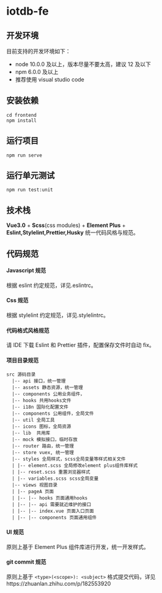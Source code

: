 <!--
 * Licensed to the Apache Software Foundation (ASF) under one
 * or more contributor license agreements.  See the NOTICE file
 * distributed with this work for additional information
 * regarding copyright ownership.  The ASF licenses this file
 * to you under the Apache License, Version 2.0 (the
 * "License"); you may not use this file except in compliance
 * with the License.  You may obtain a copy of the License at
 *
 *     http://www.apache.org/licenses/LICENSE-2.0
 *
 * Unless required by applicable law or agreed to in writing,
 * software distributed under the License is distributed on an
 * "AS IS" BASIS, WITHOUT WARRANTIES OR CONDITIONS OF ANY
 * KIND, either express or implied.  See the License for the
 * specific language governing permissions and limitations
 * under the License.
-->

# iotdb-fe

## 开发环境

目前支持的开发环境如下：

- node 10.0.0 及以上，版本尽量不要太高，建议 12 及以下
- npm 6.0.0 及以上
- 推荐使用 visual studio code

## 安装依赖

```
cd frontend
npm install
```

## 运行项目

```
npm run serve
```

## 运行单元测试

```
npm run test:unit
```

## 技术栈

**Vue3.0** + **Scss**(css modules) + **Element Plus** + **Eslint,Stylelint,Prettier,Husky** 统一代码风格与规范。

## 代码规范

#### Javascript 规范

根据 eslint 约定规范，详见.eslintrc。

#### Css 规范

根据 stylelint 约定规范，详见.stylelintrc。

#### 代码格式风格规范

请 IDE 下载 Eslint 和 Prettier 插件，配置保存文件时自动 fix。
<br/>

#### 项目目录规范

```
src 源码目录
  |-- api 接口，统一管理
  |-- assets 静态资源，统一管理
  |-- components 公用业务组件，
  |-- hooks 共用hooks文件
  |-- i18n 国际化配置文件
  |-- components 公用组件，全局文件
  |-- util 全局工具
  |-- icons 图标，全局资源
  |-- lib  共用库
  |-- mock 模拟接口，临时存放
  |-- router 路由，统一管理
  |-- store vuex, 统一管理
  |-- styles 全局样式，scss全局变量等样式相关文件
  | |-- element.scss 全局修改element plus组件库样式
  | |-- reset.scss 重置浏览器样式
  | |-- variables.scss scss全局变量
  |-- views 视图目录
  | |-- pageA 页面
  | |-- |-- hooks 页面通用hooks
  | |-- |-- api 需要就近维护的接口
  | |-- |-- index.vue 页面入口页面
  | |-- |-- components 页面通用组件
```

#### UI 规范

原则上基于 Element Plus 组件库进行开发，统一开发样式。

#### git commit 规范

原则上基于 `<type>(<scope>): <subject>` 格式提交代码，详见https://zhuanlan.zhihu.com/p/182553920
